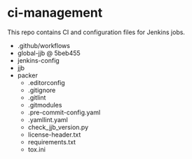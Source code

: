 # ci-management

This repo contains CI and configuration files for Jenkins jobs.
 - .github/workflows
 - global-jjb @ 5beb455
 - jenkins-config
 - jjb
 - packer
   - .editorconfig
   - .gitignore
   - .gitlint
   - .gitmodules
   - .pre-commit-config.yaml
   - .yamllint.yaml
   - check_jjb_version.py
   - license-header.txt
   - requirements.txt
   - tox.ini
